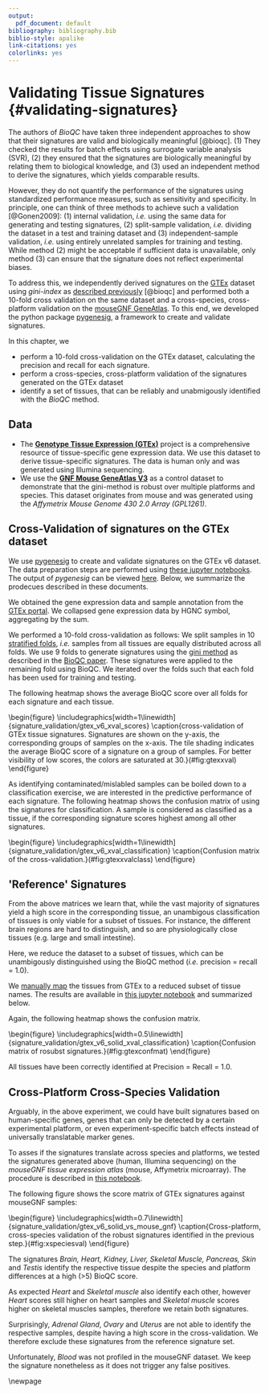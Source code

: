 ```yaml
---
output:
  pdf_document: default
bibliography: bibliography.bib
biblio-style: apalike
link-citations: yes
colorlinks: yes
---
```

# Validating Tissue Signatures {#validating-signatures}

The authors of *BioQC* have taken three independent approaches
to show that their signatures are valid and biologically meaningful [@bioqc].
(1) They checked the results for batch effects using surrogate
variable analysis (SVR), (2) they ensured that the signatures
are biologically meaningful by relating them to biological knowledge,
and (3) used an independent method to derive the signatures, which yields comparable results.

However, they do not quantify the performance of the signatures using
standardized performance measures, such as sensitivity and specificity.
In principle, one can think of three methods to achieve such a
validation [@Gonen2009]: (1) internal validation, *i.e.* using the same
data for generating and testing signatures, (2) split-sample validation,
*i.e.* dividing the dataset in a test and training dataset and (3)
independent-sample validation, *i.e.* using entirely unrelated samples
for training and testing. While method (2) might be acceptable if
sufficient data is unavailable, only method (3) can ensure that the
signature does not reflect experimental biases.

To address this, we independently derived signatures on the
[GTEx](http://gtexportal.org) dataset using *gini-index* as 
[described previously](https://www.ncbi.nlm.nih.gov/pmc/articles/PMC5379536/) [@bioqc] and performed
both a 10-fold cross validation on the same dataset and a cross-species,
cross-platform validation on the [mouseGNF GeneAtlas](https://www.ncbi.nlm.nih.gov/geo/query/acc.cgi?acc=GSE10246).
To this end, we developed the python package [pygenesig](https://github.com/grst/pygenesig),
a framework to create and validate signatures.

In this chapter, we

 * perform a 10-fold cross-validation on the GTEx dataset, calculating the precision and recall for each signature.
 * perform a cross-species, cross-platform validation of the signatures generated on the GTEx dataset
 * identify a set of tissues, that can be reliably and unabmigously identified with the *BioQC* method.


## Data
 * The [**Genotype Tissue Expression (GTEx)**](http://gtexportal.org) project is a comprehensive resource of tissue-specific gene expression data. We use this dataset to derive tissue-specific signatures. The data is human only and was generated using Illumina sequencing.
 * We use the [**GNF Mouse GeneAtlas V3**](https://www.ncbi.nlm.nih.gov/geo/query/acc.cgi?acc=GSE10246) as a control dataset to demonstrate that the gini-method is robust over multiple platforms and species. This dataset originates from mouse and was generated using the *Affymetrix Mouse Genome 430 2.0 Array (GPL1261)*.

## Cross-Validation of signatures on the GTEx dataset
We use [pygenesig](https://github.com/grst/pygenesig) to create and validate signatures on the GTEx v6 dataset. The data preparation steps are performed using [these jupyter notebooks](https://github.com/grst/pygenesig-example/tree/d88e4a81a45e192527a84a4445094604deba580b/notebooks/prepare_data). The output of *pygenesig* can be viewed [here](https://github.com/grst/BioQC_GEO_analysis/blob/aa0fcd86bbdfbd49c9a4a10ce0be1c22895cc957/notebooks/gtex_v6_gini.ipynb). Below, we summarize the prodecues described in these documents.

We obtained the gene expression data and sample annotation from the [GTEx portal](http://gtexportal.org). We collapsed gene expression data by HGNC symbol, aggregating by the sum.

We performed a 10-fold cross-validation as follows:
We split samples in 10 [stratified folds](http://scikit-learn.org/stable/modules/generated/sklearn.model_selection.StratifiedKFold.html), *i.e.* samples from all tissues are equally distributed across all folds. We use 9 folds to generate signatures using the [gini method](https://grst.github.io/pygenesig/apidoc.html#module-pygenesig.gini) as described in the [BioQC paper](https://www.ncbi.nlm.nih.gov/pmc/articles/PMC5379536/). These signatures were applied to the remaining fold using BioQC. We iterated over the folds such that each fold has been used for training and testing.

The following heatmap shows the average BioQC score over all folds for each signature and each tissue.

\begin{figure}
\includegraphics[width=1\linewidth]{signature_validation/gtex_v6_xval_scores} \caption{cross-validation of GTEx tissue signatures. Signatures are shown on the y-axis, the corresponding groups of samples on the x-axis. The tile shading indicates the average BioQC score of a signature on a group of samples. For better visibility of low scores, the colors are saturated at 30.}(\#fig:gtexxval)
\end{figure}

As identifying contaminated/mislabled samples can be boiled down to a classification exercise, we are interested in the predictive performance of each signature. The following heatmap shows the confusion matrix of using the signatures for classification. A sample is considered as classified as a tissue, if the corresponding signature scores highest among all other signatures.

\begin{figure}
\includegraphics[width=1\linewidth]{signature_validation/gtex_v6_xval_classification} \caption{Confusion matrix of the cross-validation.}(\#fig:gtexxvalclass)
\end{figure}

## 'Reference' Signatures
From the above matrices we learn that, while the vast majority of signatures yield a high score in the corresponding tissue, an unambigous classification of tissues is only viable for a subset of tissues.
For instance, the different brain regions are hard to distinguish, and so are physiologically close tissues (e.g. large and small intestine).

Here, we reduce the dataset to a subset of tissues, which can be unambigously distinguished using the BioQC method (*i.e.* precision = recall = 1.0).

We [manually map](https://github.com/grst/pygenesig-example/blob/d88e4a81a45e192527a84a4445094604deba580b/manual_annotation/gtex_solid.csv)
the tissues from GTEx to a reduced subset of tissue names. The results are available in [this jupyter notebook](https://github.com/grst/BioQC_GEO_analysis/blob/b11987da13ba9b98eba34206f92942be8de6427e/signature_validation/gtex_v6_gini_solid.ipynb)
and summarized below.

Again, the following heatmap shows the confusion matrix.

\begin{figure}
\includegraphics[width=0.5\linewidth]{signature_validation/gtex_v6_solid_xval_classification} \caption{Confusion matrix of rosubst signatures.}(\#fig:gtexconfmat)
\end{figure}

All tissues have been correctly identified at Precision = Recall = 1.0.


## Cross-Platform Cross-Species Validation
Arguably, in the above experiment, we could have built signatures based on human-specific genes, genes that can only be detected by a certain experimental platform, or even experiment-specific batch effects instead of universally translatable marker genes.

To asses if the signatures translate across species and platforms, we tested the signatures generated above (human, Illumina sequencing) on the *mouseGNF tissue expression atlas* (mouse, Affymetrix microarray). The procedure is described in [this notebook](https://github.com/grst/pygenesig-example/blob/80bfe2a388a5230b004c288cb2ea220f0394855d/notebooks/gtex_solid_vs_mouse_gnf.ipynb).

The following figure shows the score matrix of GTEx signatures against mouseGNF samples:

\begin{figure}
\includegraphics[width=0.7\linewidth]{signature_validation/gtex_v6_solid_vs_mouse_gnf} \caption{Cross-platform, cross-species validation of the robust signatures identified in the previous step.}(\#fig:xspeciesval)
\end{figure}

The signatures *Brain, Heart, Kidney, Liver, Skeletal Muscle, Pancreas, Skin* and *Testis* identify the respective tissue despite the species and platform differences at a high (>5) BioQC score.

As expected *Heart* and *Skeletal muscle* also identify each other, however *Heart* scores still higher on heart samples and *Skeletal muscle* scores higher on skeletal muscles samples, therefore we retain both signatures.

Surprisingly, *Adrenal Gland*, *Ovary* and *Uterus* are not able to identify the respective samples, despite having a high score in the cross-validation. We therefore exclude these signatures from the reference signature set.

Unfortunately, *Blood* was not profiled in the mouseGNF dataset. We keep the signature nonetheless as it does not trigger any false positives.

\newpage
